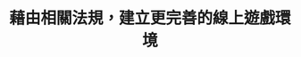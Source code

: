 ---
id: "10"
lang: zh-tw
description: 「國內線上遊戲相關法規建置 」連署案
propose_date: 2017-06-06
meeting_date: 2017-06-16
publish: "TRUE"
selected: "FALSE"
blog_selected: "FALSE"
thumbnail: https://cm.pdis.nat.gov.tw/images/post/17am-0x4bNbnWo9EUgEmQhT1Ua_XUHZ4D.jpg
title: 藉由相關法規，建立更完善的線上遊戲環境
introduction:
  content: >-
    你平常會玩線上遊戲嗎？近年來，遊戲產業在台灣可說是蓬勃發展，卻也因此產生了一些相關問題，導致玩家的權益受損。因此，網友提案希望能建制國內線上遊戲的相關法規。

    此次協作會議提供了玩家與業者對話的平台，針對提案相關訴求，部分已於「消費者保護法」及「線上遊戲定型化契約應記載及不得記載事項」中有所規範，例如玩家帳號安全保障及遊戲商遊戲環境維護義務。另外，如防止遊戲商惡性關閉遊戲以及轉蛋爭議，將在日後納入研議，期望能為線上遊戲立定更完善的規範，打造讓玩家安心且公平的體驗。
color: yellow
join:
  type: 提
  title: 國內線上遊戲相關法規建置
  link: https://join.gov.tw/idea/detail/41642d74-7866-45e9-81a6-4984ffd276c0
  image: https://cm.pdis.nat.gov.tw/images/post/1SVA2bMUwW9KR6GFxjY2D6uCagnpjS-47.jpg
layout: post
departments:
  - 經濟部
tags:
  - 法規
  - 消費議題
  - 休閒
embed:
  mind_map:
    links:
      - https://miro.com/app/live-embed/o9J_k0GpU50=/?moveToViewport=-6596,-1377,5445,4814&embedAutoplay=true
  ministry_slide:
    links:
      - https://issuu.com/pdis.tw/docs/_.pptx_f81798bbf3f7fb
  transcript:
    links:
      - https://sayit.pdis.nat.gov.tw/2017-06-16-%E9%96%8B%E6%94%BE%E6%94%BF%E5%BA%9C%E8%81%AF%E7%B5%A1%E4%BA%BA%E7%AC%AC%E5%8D%81%E6%AC%A1%E5%8D%94%E4%BD%9C%E6%9C%83%E8%AD%B0
---